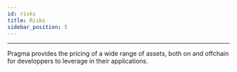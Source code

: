 ```yaml
---
id: risks
title: Risks
sidebar_position: 5
---
```


---

Pragma provides the pricing of a wide range of assets, both on and offchain for developpers to leverage in their applications. 